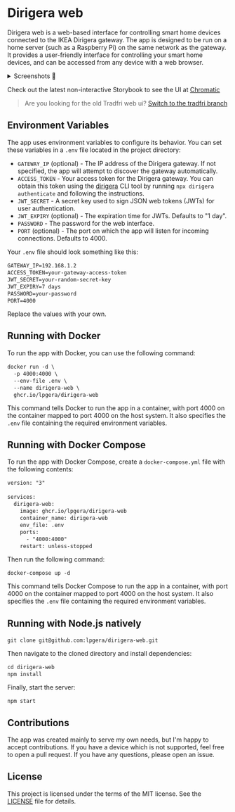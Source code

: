 # Dirigera web

Dirigera web is a web-based interface for controlling smart home devices connected to the IKEA Dirigera gateway. The app
is designed to be run on a home server (such as a Raspberry Pi) on the same network as the gateway. It provides a
user-friendly interface for controlling your smart home devices, and can be accessed from any device with a web browser.

<details>
  <summary>Screenshots 📸</summary>
  <hr />
  <img alt="Screenshot of quick controls page" src="./screenshot1.png" />
  <hr />
  <img alt="Screenshot of room page" src="./screenshot2.png" />
  <hr />
</details>

Check out the latest non-interactive Storybook to see the UI at
[Chromatic](https://www.chromatic.com/library?appId=61753f54931d3b003a535d15&branch=master)

> Are you looking for the old Tradfri web ui?
> [Switch to the tradfri branch](https://github.com/lpgera/tradfri-web-ui/tree/tradfri)

## Environment Variables

The app uses environment variables to configure its behavior. You can set these variables in a `.env` file located in
the project directory:

- `GATEWAY_IP` (optional) - The IP address of the Dirigera gateway. If not specified, the app will attempt to discover
  the gateway automatically.
- `ACCESS_TOKEN` - Your access token for the Dirigera gateway. You can obtain this token using the
  [dirigera](https://github.com/lpgera/dirigera) CLI tool by running `npx dirigera authenticate` and following the
  instructions.
- `JWT_SECRET` - A secret key used to sign JSON web tokens (JWTs) for user authentication.
- `JWT_EXPIRY` (optional) - The expiration time for JWTs. Defaults to "1 day".
- `PASSWORD` - The password for the web interface.
- `PORT` (optional) - The port on which the app will listen for incoming connections. Defaults to 4000.

Your `.env` file should look something like this:

```
GATEWAY_IP=192.168.1.2
ACCESS_TOKEN=your-gateway-access-token
JWT_SECRET=your-random-secret-key
JWT_EXPIRY=7 days
PASSWORD=your-password
PORT=4000
```

Replace the values with your own.

## Running with Docker

To run the app with Docker, you can use the following command:

```
docker run -d \
  -p 4000:4000 \
  --env-file .env \
  --name dirigera-web \
  ghcr.io/lpgera/dirigera-web
```

This command tells Docker to run the app in a container, with port 4000 on the container mapped to port 4000 on the host
system. It also specifies the `.env` file containing the required environment variables.

## Running with Docker Compose

To run the app with Docker Compose, create a `docker-compose.yml` file with the following contents:

```
version: "3"

services:
  dirigera-web:
    image: ghcr.io/lpgera/dirigera-web
    container_name: dirigera-web
    env_file: .env
    ports:
      - "4000:4000"
    restart: unless-stopped
```

Then run the following command:

```
docker-compose up -d
```

This command tells Docker Compose to run the app in a container, with port 4000 on the container mapped to
port 4000 on the host system. It also specifies the `.env` file containing the required environment variables.

## Running with Node.js natively

```
git clone git@github.com:lpgera/dirigera-web.git
```

Then navigate to the cloned directory and install dependencies:

```
cd dirigera-web
npm install
```

Finally, start the server:

```
npm start
```

## Contributions

The app was created mainly to serve my own needs, but I'm happy to accept contributions. If you have a device which is
not supported, feel free to open a pull request. If you have any questions, please open an issue.

## License

This project is licensed under the terms of the MIT license. See the [LICENSE](./LICENSE) file for details.

